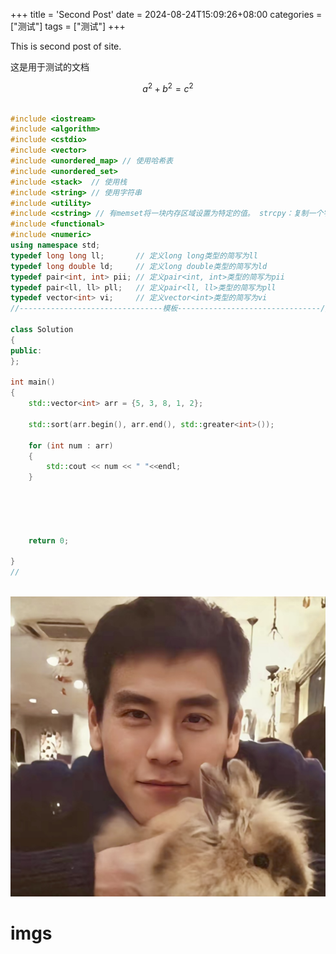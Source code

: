 +++
title = 'Second Post'
date = 2024-08-24T15:09:26+08:00
categories = ["测试"]
tags = ["测试"]
+++

This is second post of site.

这是用于测试的文档 


<div>

$$
a^2 + b^2 = c^2
$$

<div>


```cpp

#include <iostream>
#include <algorithm>
#include <cstdio>
#include <vector>
#include <unordered_map> // 使用哈希表
#include <unordered_set>
#include <stack>  // 使用栈
#include <string> // 使用字符串
#include <utility>
#include <cstring> // 有memset将一块内存区域设置为特定的值。 strcpy：复制一个字符串。strcat：连接两个字符串。strlen：获取字符串的长度。strcmp：比较两个字符串。
#include <functional>
#include <numeric>
using namespace std;
typedef long long ll;       // 定义long long类型的简写为ll
typedef long double ld;     // 定义long double类型的简写为ld
typedef pair<int, int> pii; // 定义pair<int, int>类型的简写为pii
typedef pair<ll, ll> pll;   // 定义pair<ll, ll>类型的简写为pll
typedef vector<int> vi;     // 定义vector<int>类型的简写为vi
//--------------------------------模板--------------------------------//

class Solution
{
public:
};

int main()
{
    std::vector<int> arr = {5, 3, 8, 1, 2};

    std::sort(arr.begin(), arr.end(), std::greater<int>());

    for (int num : arr)
    {
        std::cout << num << " "<<endl;
    }



    

    return 0;
    
}
//



```



![](imgs/微信图片_20240623102714.jpg)



# imgs